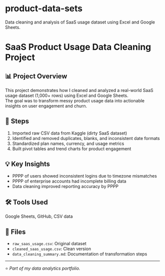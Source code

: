 # product-data-sets
Data cleaning and analysis of SaaS usage dataset using Excel and Google Sheets.
# SaaS Product Usage Data Cleaning Project

## 📊 Project Overview
This project demonstrates how I cleaned and analyzed a real-world SaaS usage dataset (1,000+ rows) using Excel and Google Sheets.  
The goal was to transform messy product usage data into actionable insights on user engagement and churn.

## 🧹 Steps
1. Imported raw CSV data from Kaggle (dirty SaaS dataset)
2. Identified and removed duplicates, blanks, and inconsistent date formats
3. Standardized plan names, currency, and usage metrics
4. Built pivot tables and trend charts for product engagement

## 💡 Key Insights
- PPPP of users showed inconsistent logins due to timezone mismatches
- PPPP of enterprise accounts had incomplete billing data
- Data cleaning improved reporting accuracy by PPPP

## 🛠️ Tools Used
Google Sheets, GitHub, CSV data

## 📁 Files
- `raw_saas_usage.csv`: Original dataset
- `cleaned_saas_usage.csv`: Clean version
- `data_cleaning_summary.md`: Documentation of transformation steps

---
⭐ *Part of my data analytics portfolio.*

